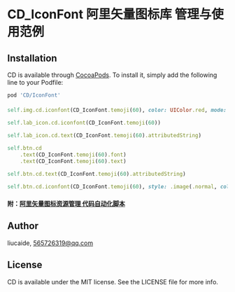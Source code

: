 # CD_IconFont 阿里矢量图标库 管理与使用范例

## Installation

CD is available through [CocoaPods](https://cocoapods.org). To install
it, simply add the following line to your Podfile:

```ruby
pod 'CD/IconFont'
```
> 
#### 
```ruby
self.img.cd.iconfont(CD_IconFont.temoji(60), color: UIColor.red, mode: .center)

self.lab_icon.cd.iconfont(CD_IconFont.temoji(60))

self.lab_icon.cd.text(CD_IconFont.temoji(60).attributedString)

self.btn.cd
    .text(CD_IconFont.temoji(60).font)
    .text(CD_IconFont.temoji(60).text)

self.btn.cd.text(CD_IconFont.temoji(60).attributedString)
    
self.btn.cd.iconfont(CD_IconFont.temoji(60), style: .image(.normal, color: UIColor.red, mode: .center))
```
#### 附：[阿里矢量图标资源管理 代码自动化脚本](https://github.com/liucaide/SapSapSeoi)

## Author

liucaide, 565726319@qq.com

## License

CD is available under the MIT license. See the LICENSE file for more info.
